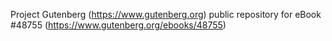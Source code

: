 Project Gutenberg (https://www.gutenberg.org) public repository for eBook #48755 (https://www.gutenberg.org/ebooks/48755)
